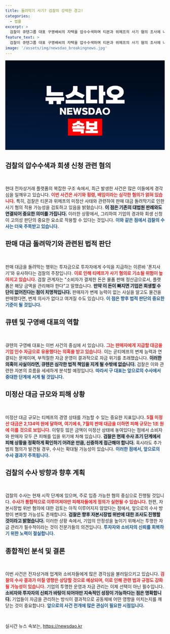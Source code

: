 ```yaml
---
title: 돌려막기 사기? 검찰의 강력한 경고!
categories:
  - 법률
excerpt: >
  검찰이 큐텐그룹 대표 구영배씨의 자택을 압수수색하며 티몬과 위메프의 사기 혐의 조사에 나섰습니다. 판매 대금 돌려막기와 횡령·배임 의혹이 엮인 이번 사건, 피해 규모가 1조 원대에 달할 것으로 예상돼 눈길을 끌고 있습니다.
feature_text: >
  검찰이 큐텐그룹 대표 구영배씨의 자택을 압수수색하며 티몬과 위메프의 사기 혐의 조사에 나섰습니다. 판매 대금 돌려막기와 횡령·배임 의혹이 엮인 이번 사건, 피해 규모가 1조 원대에 달할 것으로 예상돼 눈길을 끌고 있습니다.
image: '/assets/img/newsdao_breakingnews.jpg'
---
```


<p><img src="/assets/img/newsdao_breakingnews.jpg" alt="flaretime 속보" /></p>

<h2 data-ke-size="size26">검찰의 압수수색과 회생 신청 관련 혐의</h2>

<p data-ke-size="size16">&nbsp;</p>

<p>현대 전자상거래 플랫폼의 복잡한 구조 속에서, 최근 발생한 사건은 많은 이들에게 경각심을 일깨우고 있습니다. <b><span style="color: #ee2323;">이번 사건은 사기와 횡령, 배임이라는 심각한 혐의가 얽혀 있습니다.</span></b> 특히, 검찰은 티몬과 위메프의 미정산 사태와 관련하여 판매 대금 돌려막기로 인한 사기 혐의 적용 가능성을 검토하고 있음을 밝혔습니다. <b><span style="background-color: #21538527;">이 점은 기존의 대법원 판례와도 연결되어 중요한 의미를 가집니다.</span></b> 이러한 상황에서, 그리하여 기업의 경과와 회생 신청이 고의성 판단의 중요한 요소로 작용할 수 있다는 것입니다. <b><span style="color: #1a5490;">이와 같은 점에서 검찰의 수사는 더욱 주목받고 있습니다.</span></b></p>

<h2 data-ke-size="size26">판매 대금 돌려막기와 관련된 법적 판단</h2>

<p data-ke-size="size16">&nbsp;</p>

<p>판매 대금을 돌려막는 행위는 투자금으로 투자자에게 수익을 지급하는 이른바 '폰지사기'와 유사하다는 검찰의 주장입니다. <b><span style="color: #ee2323;">이로 인해 티메프가 사기 혐의로 기소될 위험이 높아지고 있습니다.</span></b> 검찰 관계자는 "소비자가 결제한 돈은 물품 판매 정산금으로서, 플랫폼은 해당 금액을 관리해야 한다"고 말했습니다. <b><span style="background-color: #21538527;">만약 이 돈이 빠지면 기업은 회생할 수단이 없어진다는 점이 치명적입니다.</span></b> 판매자가 변제 능력이 없는 사실을 알고도 물건을 판매했다면, 변제 의사가 없다고 여겨질 수도 있습니다. <b><span style="color: #1a5490;">이 점은 향후 법적 판단의 중요한 기준이 될 것입니다.</span></b></p>

<h2 data-ke-size="size26">큐텐 및 구영배 대표의 역할</h2>

<p data-ke-size="size16">&nbsp;</p>

<p>큐텐의 구영배 대표는 이번 사건의 중심에 서 있습니다. <b><span style="color: #ee2323;">그는 판매자에게 지급할 대금을 기업 인수 자금으로 유용했다는 의혹을 받고 있습니다.</span></b> 이는 곧티메프의 변제 능력과 연결되는 문제이며, 부적절한 자금 운영이 결과적으로 자금 위기를 초래했습니다. <b><span style="background-color: #21538527;">이러한 의혹이 사실이라면, 큐텐은 심각한 법적 책임을 지게 될 수밖에 없습니다.</span></b> 검찰은 이와 관련한 자본의 흐름을 세세하게 분석할 예정입니다. <b><span style="color: #1a5490;">따라서 구 대표는 앞으로의 수사에서 중대한 단계에 서게 될 것입니다.</span></b></p>

<h2 data-ke-size="size26">미정산 대금 규모와 피해 상황</h2>

<p data-ke-size="size16">&nbsp;</p>

<p>미정산 대금 규모는 티메프의 경영 상태를 가늠할 수 있는 중요한 지표입니다. <b><span style="color: #ee2323;">5월 미정산 대금은 2,134억 원에 달하며, 여기에 6, 7월의 판매 대금을 더하면 피해 규모는 1조 원에 이를 것으로 보입니다.</span></b> 이렇듯 많은 금액이 미정산 상태에 놓여있다는 점에서 소비자와 판매자 모두 큰 피해를 입을 위기에 처해 있습니다. <b><span style="background-color: #21538527;">검찰은 현재 수사 초기 단계에서 피해 상황을 정확하게 확인하기 어려운 만큼, 신중하게 접근해야 합니다.</span></b> 혹시라도 추가 범죄 혐의가 발견될 경우, 수사는 확대될 가능성이 있습니다. <b><span style="color: #1a5490;">이러한 점에서, 앞으로의 수사 결과가 주목됩니다.</span></b></p>

<h2 data-ke-size="size26">검찰의 수사 방향과 향후 계획</h2>

<p data-ke-size="size16">&nbsp;</p>

<p>검찰의 수사는 현재 시작 단계에 있으며, 주로 입증 가능한 혐의 중심으로 진행될 것입니다. <b><span style="color: #ee2323;">수사가 통합적으로 이루어져야만 피해자들에게 정의가 실현될 수 있습니다.</span></b> 한편, 자본시장법 위반 혐의에 대한 검토는 아직 이루어지지 않았다는 점에서, 앞으로의 수사 방향이 변화할 가능성도 존재합니다. <b><span style="background-color: #21538527;">검찰은 향후 자본시장법 위반에 대한 조사도 진행할 것이라고 밝혔습니다.</span></b> 이러한 상황 속에서, 기업의 안정성을 높이기 위해서는 투명한 자금 관리가 필수적이라는 것이 전문가들의 의견입니다. <b><span style="color: #1a5490;">투자자와 소비자의 신뢰를 회복하기 위한 노력이 절실합니다.</span></b></p>

<h2 data-ke-size="size26">종합적인 분석 및 결론</h2>

<p data-ke-size="size16">&nbsp;</p>

<p>이번 사건은 전자상거래 업계와 소비자들에게 많은 경각심을 불러일으키고 있습니다. <b><span style="color: #ee2323;">검찰의 수사 결과가 미칠 영향은 상당할 것으로 예상되며, 이로 인해 관련 법과 규정도 강화될 가능성이 있습니다.</span></b> 기업의 투명한 운영과 자금 관리는 이제 선택이 아닌 필수입니다. <b><span style="background-color: #21538527;">소비자와 투자자의 신뢰가 바탕이 되어야만 지속적인 성장이 가능하다는 점은 명확합니다.</span></b> 기업들이 자금을 관리하는 방식이 결과적으로 공동체에 어떤 영향을 미치는지를 깨닫는 것이 중요합니다. <b><span style="color: #1a5490;">앞으로의 사건 전개에 많은 관심이 필요한 시점입니다.</span></b> </p>

<p data-ke-size="size16">&nbsp;</p>
실시간 뉴스 속보는, <a href="https://newsdao.kr" rel="dofollow">https://newsdao.kr</a>


